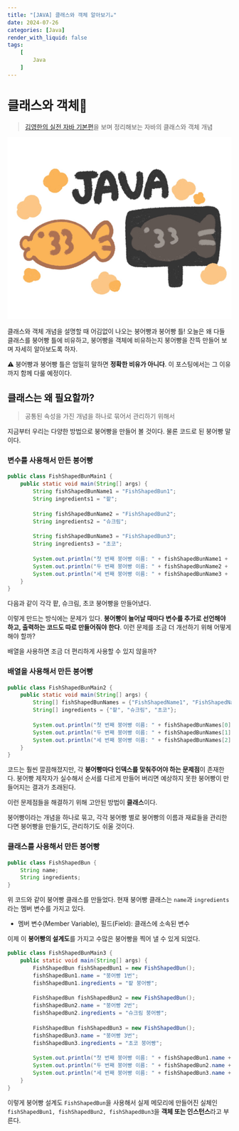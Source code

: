 ```yaml
---
title: "[JAVA] 클래스와 객체 알아보기☕"
date: 2024-07-26
categories: [Java]
render_with_liquid: false
tags:
    [
        Java
    ]
---
```


# 클래스와 객체🍞
> [김영한의 실전 자바 기본편](https://www.inflearn.com/course/%EA%B9%80%EC%98%81%ED%95%9C%EC%9D%98-%EC%8B%A4%EC%A0%84-%EC%9E%90%EB%B0%94-%EA%B8%B0%EB%B3%B8%ED%8E%B8/dashboard)을 보며 정리해보는 자바의 클래스와 객체 개념

![thumbnail](/assets/img/posts/2024-07-26-thumbnail.jpg)

클래스와 객체 개념을 설명할 때 어김없이 나오는 붕어빵과 붕어빵 틀! 
오늘은 왜 다들 클래스를 붕어빵 틀에 비유하고, 붕어빵을 객체에 비유하는지 붕어빵을 잔뜩 만들어 보며 자세히 알아보도록 하자.

⚠️ 붕어빵과 붕어빵 틀은 엄밀히 말하면 **정확한 비유가 아니다**. 이 포스팅에서는 그 이유까지 함께 다룰 예정이다.

## 클래스는 왜 필요할까?
> 공통된 속성을 가진 개념을 하나로 묶어서 관리하기 위해서

지금부터 우리는 다양한 방법으로 붕어빵을 만들어 볼 것이다.
물론 코드로 된 붕어빵 말이다.

### 변수를 사용해서 만든 붕어빵

```java
public class FishShapedBunMain1 {
    public static void main(String[] args) {
        String fishShapedBunName1 = "FishShapedBun1";
        String ingredients1 = "팥";

        String fishShapedBunName2 = "FishShapedBun2";
        String ingredients2 = "슈크림";

        String fishShapedBunName3 = "FishShapedBun3";
        String ingredients3 = "초코";

        System.out.println("첫 번째 붕어빵 이름: " + fishShapedBunName1 + ", 재료: " + ingredients1);
        System.out.println("두 번째 붕어빵 이름: " + fishShapedBunName2 + ", 재료: " + ingredients2);
        System.out.println("세 번째 붕어빵 이름: " + fishShapedBunName3 + ", 재료: " + ingredients3);
    }
}
```

다음과 같이 각각 팥, 슈크림, 초코 붕어빵을 만들어냈다.

이렇게 만드는 방식에는 문제가 있다. **붕어빵이 늘어날 때마다 변수를 추가로 선언해야 하고, 출력하는 코드도 따로 만들어줘야 한다**.
이런 문제를 조금 더 개선하기 위해 어떻게 해야 할까?

배열을 사용하면 조금 더 편리하게 사용할 수 있지 않을까?

### 배열을 사용해서 만든 붕어빵

```java
public class FishShapedBunMain2 {
    public static void main(String[] args) {
        String[] fishShapedBunNames = {"FishShapedName1", "FishShapedName2", "FishShapedName3"};
        String[] ingredients = {"팥", "슈크림", "초코"};

        System.out.println("첫 번째 붕어빵 이름: " + fishShapedBunNames[0] + ", 재료: " + ingredients[0]);
        System.out.println("두 번째 붕어빵 이름: " + fishShapedBunNames[1] + ", 재료: " + ingredients[1]);
        System.out.println("세 번째 붕어빵 이름: " + fishShapedBunNames[2] + ", 재료: " + ingredients[2]);
    }
}
```

코드는 훨씬 깔끔해졌지만, 각 **붕어빵마다 인덱스를 맞춰주어야 하는 문제점**이 존재한다. 붕어빵 제작자가 실수해서 순서를 다르게 만들어 버리면 예상하지 못한 붕어빵이 만들어지는 결과가 초래된다.

이런 문제점들을 해결하기 위해 고안된 방법이 **클래스**이다.

붕어빵이라는 개념을 하나로 묶고, 각각 붕어빵 별로 붕어빵의 이름과 재료들을 관리한다면 붕어빵을 만들기도, 관리하기도 쉬울 것이다.

### 클래스를 사용해서 만든 붕어빵

```java
public class FishShapedBun {
    String name;
    String ingredients;
}
```

위 코드와 같이 붕어빵 클래스를 만들었다. 현재 붕어빵 클래스는 `name`과 `ingredients`라는 멤버 변수를 가지고 있다.

- 멤버 변수(Member Variable), 필드(Field): 클래스에 소속된 변수

 이제 이 **붕어빵의 설계도**를 가지고 수많은 붕어빵을 찍어 낼 수 있게 되었다.

```java
public class FishShapedBunMain3 {
    public static void main(String[] args) {
        FishShapedBun fishShapedBun1 = new FishShapedBun();
        fishShapedBun1.name = "붕어빵 1번";
        fishShapedBun1.ingredients = "팥 붕어빵";

        FishShapedBun fishShapedBun2 = new FishShapedBun();
        fishShapedBun2.name = "붕어빵 2번";
        fishShapedBun2.ingredients = "슈크림 붕어빵";

        FishShapedBun fishShapedBun3 = new FishShapedBun();
        fishShapedBun3.name = "붕어빵 3번";
        fishShapedBun3.ingredients = "초코 붕어빵";

        System.out.println("첫 번째 붕어빵 이름: " + fishShapedBun1.name + ", 재료: " + fishShapedBun1.ingredients);
        System.out.println("두 번째 붕어빵 이름: " + fishShapedBun2.name + ", 재료: " + fishShapedBun2.ingredients);
        System.out.println("세 번째 붕어빵 이름: " + fishShapedBun3.name + ", 재료: " + fishShapedBun3.ingredients);
    }
}
```

이렇게 붕어빵 설계도 `FishShapedBun`을 사용해서 실제 메모리에 만들어진 실체인 `fishShapedBun1, fishShapedBun2, fishShapedBun3`을 **객체 또는 인스턴스**라고 부른다.
